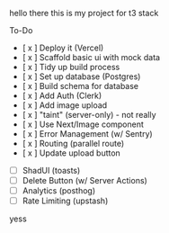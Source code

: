 hello there this is my project for t3 stack

To-Do

- [ x ] Deploy it (Vercel)
- [ x ] Scaffold basic ui with mock data
- [ x ] Tidy up build process
- [ x ] Set up database (Postgres)
- [ x ] Build schema for database
- [ x ] Add Auth (Clerk)
- [ x ] Add image upload
- [ x ] "taint" (server-only) - not really
- [ x ] Use Next/Image component
- [ x ] Error Management (w/ Sentry)
- [ x ] Routing (parallel route)
- [ x ] Update upload button
- [ ] ShadUI (toasts)
- [ ] Delete Button (w/ Server Actions)
- [ ] Analytics (posthog)
- [ ] Rate Limiting (upstash)

yess